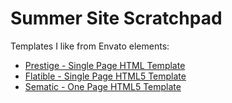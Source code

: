# Summer Site Scratchpad
Templates I like from Envato elements:
* [Prestige - Single Page HTML Template](https://elements.envato.com/prestige-single-page-html-template-QT6M5K)
* [Flatible - Single Page HTML5 Template](https://elements.envato.com/flatible-single-page-html5-template-C74Y95)
* [Sematic - One Page HTML5 Template](https://elements.envato.com/sematic-one-page-html5-template-ZKNZ3X9)
